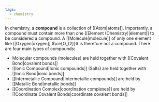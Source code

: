 ```yaml
---
tags:
  - chemistry
---
```

In chemistry, a **compound** is a collection of [[Atom|atoms]]. Importantly, a compound must contain more than one [[Element (Chemistry)|element]] to be considered a compound. A [[Molecule|molecule]] of only one element like [[Oxygen|oxygen]] $\ce{O_{2}}$ is therefore not a compound. There are four main types of compounds:

- Molecular compounds (molecules) are held together with [[Covalent Bond|covalent bonds]]
- [[Ionic Compound|Ionic compounds]] (Salts) are held together with [[Ionic Bond|ionic bonds]]
- [[Intermetallic Compound|Intermetallic compounds]] are held by [[Metallic Bond|metallic bonds]]
- [[Coordination Complex|coordination complexes]] are held by [[Coordinate Covalent Bonds|coordinate covalent bonds]]

